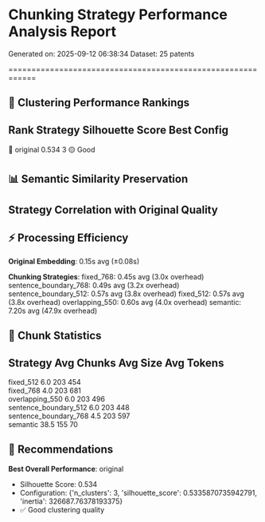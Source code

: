 # Chunking Strategy Performance Analysis Report

Generated on: 2025-09-12 06:38:34
Dataset: 25 patents

============================================================

## 🎯 Clustering Performance Rankings

Rank  Strategy                       Silhouette Score Best Config
--------------------------------------------------------------------------------
🥇     original                       0.534           3 🟡 Good

## 📊 Semantic Similarity Preservation

Strategy                            Correlation with Original Quality
--------------------------------------------------------------------------------

## ⚡ Processing Efficiency

**Original Embedding**: 0.15s avg (±0.08s)

**Chunking Strategies**:
  fixed_768: 0.45s avg (3.0x overhead)
  sentence_boundary_768: 0.49s avg (3.2x overhead)
  sentence_boundary_512: 0.57s avg (3.8x overhead)
  fixed_512: 0.57s avg (3.8x overhead)
  overlapping_550: 0.60s avg (4.0x overhead)
  semantic: 7.20s avg (47.9x overhead)

## 📏 Chunk Statistics

Strategy                  Avg Chunks   Avg Size     Avg Tokens  
----------------------------------------------------------------------
fixed_512                 6.0          203          454         
fixed_768                 4.0          203          681         
overlapping_550           6.0          203          496         
sentence_boundary_512     6.0          203          448         
sentence_boundary_768     4.5          203          597         
semantic                  38.5         155          70          

## 🎯 Recommendations

**Best Overall Performance**: original
- Silhouette Score: 0.534
- Configuration: {'n_clusters': 3, 'silhouette_score': 0.5335870735942791, 'inertia': 326687.76378193375}
- ✅ Good clustering quality